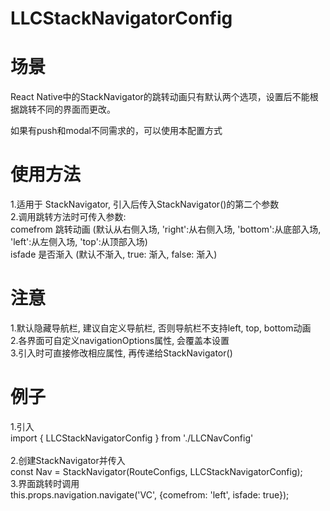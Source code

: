 # LLCStackNavigatorConfig

# 场景
React Native中的StackNavigator的跳转动画只有默认两个选项，设置后不能根据跳转不同的界面而更改。<br/>

如果有push和modal不同需求的，可以使用本配置方式

# 使用方法
1.适用于 StackNavigator, 引入后传入StackNavigator()的第二个参数<br/>
2.调用跳转方法时可传入参数:<br/>
  comefrom  跳转动画 (默认从右侧入场, 'right':从右侧入场, 'bottom':从底部入场, 'left':从左侧入场, 'top':从顶部入场)<br/>
  isfade    是否渐入 (默认不渐入, true: 渐入, false: 渐入)<br/>
  
# 注意
1.默认隐藏导航栏, 建议自定义导航栏, 否则导航栏不支持left, top, bottom动画<br/>
2.各界面可自定义navigationOptions属性, 会覆盖本设置<br/>
3.引入时可直接修改相应属性, 再传递给StackNavigator()<br/>

# 例子

1.引入<br/>
  import { LLCStackNavigatorConfig } from './LLCNavConfig'<br/><br/>
2.创建StackNavigator并传入<br/>
  const Nav = StackNavigator(RouteConfigs, LLCStackNavigatorConfig);<br/>
3.界面跳转时调用<br/>
  this.props.navigation.navigate('VC', {comefrom: 'left', isfade: true});<br/>
